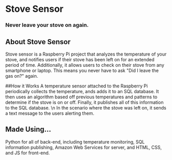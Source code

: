 # Stove Sensor
### Never leave your stove on again.

## About Stove Sensor
Stove sensor is a Raspberry Pi project that analyzes the temperature of your stove, and notifies users if their stove has been left on for an extended period of time. Additionally, it allows users to check on their stove from any smartphone or laptop. This means you never have to ask "Did I leave the gas on?" again.

##How it Works
A temperature sensor attached to the Raspberry Pi periodically collects the temperature, ands adds it to an SQL database. It then uses an algorithm based off previous temperatures and patterns to determine if the stove is on or off. Finally, it publishes all of this information to the SQL database. \n
In the scenario where the stove was left on, it sends a text message to the users alerting them.

## Made Using...
Python for all of back-end, including temperature monitoring, SQL information publishing, Amazon Web Services for server, and HTML, CSS, and JS for front-end.
